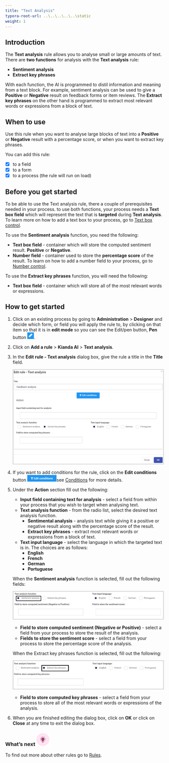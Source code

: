 ```yaml
---
title: "Text Analysis"
typora-root-url: ..\..\..\..\..\static
weight: 1
---
```


## Introduction

The **Text analysis** rule allows you to analyse small or large amounts of text. There are **two functions** for analysis with the **Text analysis** rule:

- **Sentiment analysis**
- **Extract key phrases**

With each function, the AI is programmed to distil information and meaning from a text block. For example, sentiment analysis can be used to give a **Positive** or **Negative** result on feedback forms or item reviews. The **Extract key phrases** on the other hand is programmed to extract most relevant words or expressions from a block of text.

## When to use

Use this rule when you want to analyse large blocks of text into a **Positive** or **Negative** result with a percentage score, or when you want to extract key phrases. 

You can add this rule:

- [x] to a field
- [x] to a form 
- [x] to a process (the rule will run on load)

## Before you get started

To be able to use the Text analysis rule, there a couple of prerequisites needed in your process. to use both functions, your process needs a **Text box field** which will represent the text that is **targeted** during **Text analysis**. To learn more on how to add a text box to your process, go to [Text box control](/docs/platform/controls/input/textbox/).

To use the **Sentiment analysis** function, you need the following:

- **Text box field** - container which will store the computed sentiment result. **Positive** or **Negative**.
- **Number field** - container used to store the **percentage score** of the result. To learn on how to add a number field to your process, go to [Number control](/docs/platform/controls/input/number/).

To use the **Extract key phrases** function, you will need the following:

- **Text box field** - container which will store all of the most relevant words or expressions.

## How to get started

1. Click on an existing process by going to **Administration** > **Designer** and decide which form, or field you will apply the rule to, by clicking on that item so that it is in **edit mode** so you can see the Edit/pen button, **Pen** button ![Pen button](/images/penicon.png).

2. Click on **Add a rule** > **Kianda AI** > **Text analysis**.

3. In the **Edit rule - Text analysis** dialog box, give the rule a title in the **Title** field.

   ![Text analysis edit rule dialog box](/images/text-analysis-edit-rule.jpg)

4. If you want to add conditions for the rule, click on the **Edit conditions** button ![Edit conditions button](/images/editconditions.png)see [Conditions](/docs/platform/rules/general/add-conditions/) for more details.

5. Under the **Action** section fill out the following:

   - **Input field containing text for analysis** - select a field from within your process that you wish to target when analysing text.
   - **Text analysis function** - from the radio list, select the desired text analysis function.
     - **Sentimental analysis** - analysis text while giving it a positive or negative result along with the percentage score of the result.
     - **Extract key phrases** - extract most relevant words or expressions from a block of text.
   - **Text input language** - select the language in which the targeted text is in. The choices are as follows:
     - **English**
     - **French**
     - **German**
     - **Portuguese**

   When the **Sentiment analysis** function is selected, fill out the following fields:

   ![Sentiment function options](/images/text-analysis-sentiment.jpg)

   - **Field to store computed sentiment (Negative or Positive)** - select a field from your process to store the result of the analysis.
   - **Fields to store the sentiment score** - select a field from your process to store the percentage score of the analysis.

   When the Extract key phrases function is selected, fill out the following:

   ![Extract key phrases function options](/images/text-analysis-phrases.jpg)

   - **Field to store computed key phrases** - select a field from your process to store all of the most relevant words or expressions of the analysis.

6. When you are finished editing the dialog box, click on **OK** or click on **Close** at any time to exit the dialog box.

### What’s next ![Idea icon](/images/18.png)

To find out more about other rules go to [Rules](/docs/platform/rules/).
